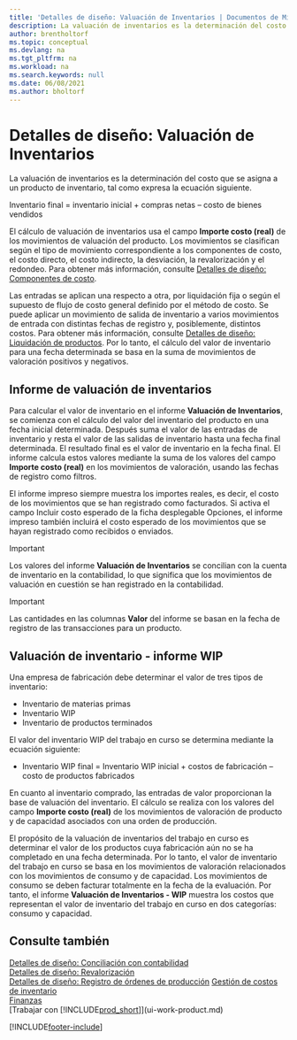 ```yaml
---
title: 'Detalles de diseño: Valuación de Inventarios | Documentos de Microsoft'
description: La valuación de inventarios es la determinación del costo de un artículo de inventario.
author: brentholtorf
ms.topic: conceptual
ms.devlang: na
ms.tgt_pltfrm: na
ms.workload: na
ms.search.keywords: null
ms.date: 06/08/2021
ms.author: bholtorf
---
```

# <a name="design-details-inventory-valuation"></a>Detalles de diseño: Valuación de Inventarios
La valuación de inventarios es la determinación del costo que se asigna a un producto de inventario, tal como expresa la ecuación siguiente.  

Inventario final = inventario inicial + compras netas – costo de bienes vendidos  

El cálculo de valuación de inventarios usa el campo **Importe costo (real)** de los movimientos de valuación del producto. Los movimientos se clasifican según el tipo de movimiento correspondiente a los componentes de costo, el costo directo, el costo indirecto, la desviación, la revalorización y el redondeo. Para obtener más información, consulte [Detalles de diseño: Componentes de costo](design-details-cost-components.md).  

Las entradas se aplican una respecto a otra, por liquidación fija o según el supuesto de flujo de costo general definido por el método de costo. Se puede aplicar un movimiento de salida de inventario a varios movimientos de entrada con distintas fechas de registro y, posiblemente, distintos costos. Para obtener más información, consulte [Detalles de diseño: Liquidación de productos](design-details-item-application.md). Por lo tanto, el cálculo del valor de inventario para una fecha determinada se basa en la suma de movimientos de valoración positivos y negativos.  

## <a name="inventory-valuation-report"></a>Informe de valuación de inventarios
Para calcular el valor de inventario en el informe **Valuación de Inventarios**, se comienza con el cálculo del valor del inventario del producto en una fecha inicial determinada. Después suma el valor de las entradas de inventario y resta el valor de las salidas de inventario hasta una fecha final determinada. El resultado final es el valor de inventario en la fecha final. El informe calcula estos valores mediante la suma de los valores del campo **Importe costo (real)** en los movimientos de valoración, usando las fechas de registro como filtros.  

El informe impreso siempre muestra los importes reales, es decir, el costo de los movimientos que se han registrado como facturados. Si activa el campo Incluir costo esperado de la ficha desplegable Opciones, el informe impreso también incluirá el costo esperado de los movimientos que se hayan registrado como recibidos o enviados.  

> [!IMPORTANT]  
>  Los valores del informe **Valuación de Inventarios** se concilian con la cuenta de inventario en la contabilidad, lo que significa que los movimientos de valuación en cuestión se han registrado en la contabilidad.  

> [!IMPORTANT]  
>  Las cantidades en las columnas **Valor** del informe se basan en la fecha de registro de las transacciones para un producto.  

## <a name="inventory-valuation---wip-report"></a>Valuación de inventario - informe WIP
Una empresa de fabricación debe determinar el valor de tres tipos de inventario:  

* Inventario de materias primas  
* Inventario WIP  
* Inventario de productos terminados  

El valor del inventario WIP del trabajo en curso se determina mediante la ecuación siguiente:  

* Inventario WIP final = Inventario WIP inicial + costos de fabricación – costo de productos fabricados  

En cuanto al inventario comprado, las entradas de valor proporcionan la base de valuación del inventario. El cálculo se realiza con los valores del campo **Importe costo (real)** de los movimientos de valoración de producto y de capacidad asociados con una orden de producción.  

El propósito de la valuación de inventarios del trabajo en curso es determinar el valor de los productos cuya fabricación aún no se ha completado en una fecha determinada. Por lo tanto, el valor de inventario del trabajo en curso se basa en los movimientos de valoración relacionados con los movimientos de consumo y de capacidad. Los movimientos de consumo se deben facturar totalmente en la fecha de la evaluación. Por tanto, el informe **Valuación de Inventarios - WIP** muestra los costos que representan el valor de inventario del trabajo en curso en dos categorías: consumo y capacidad.  

## <a name="see-also"></a>Consulte también
[Detalles de diseño: Conciliación con contabilidad](design-details-reconciliation-with-the-general-ledger.md)   
[Detalles de diseño: Revalorización](design-details-revaluation.md)   
[Detalles de diseño: Registro de órdenes de producción](design-details-production-order-posting.md)
[Gestión de costos de inventario](finance-manage-inventory-costs.md)  
[Finanzas](finance.md)  
[Trabajar con [!INCLUDE[prod_short](includes/prod_short.md)]](ui-work-product.md)


[!INCLUDE[footer-include](includes/footer-banner.md)]
